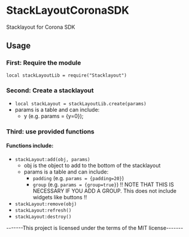 # StackLayoutCoronaSDK
Stacklayout for Corona SDK

## Usage
### First: Require the module
`local stackLayoutLib = require("Stacklayout")`
### Second: Create a stacklayout
- `local stackLayout = stackLayoutLib.create(params)`
- params is a table and can include:
  - y (e.g. params = {y=0});
  
### Third: use provided functions
#### Functions include:
- `stackLayout:add(obj, params)`
  - obj is the object to add to the bottom of the stacklayout
  - params is a table and can include:
    - `padding` (e.g. `params = {padding=20}`)
    - `group` (e.g. `params = {group=true}`) !! NOTE THAT THIS IS NECESSARY IF YOU ADD A GROUP. This does not include widgets like buttons !!
- `stackLayout:remove(obj)`
- `stackLayout:refresh()`
- `stackLayout:destroy()`

-------This project is licensed under the terms of the MIT license-------
